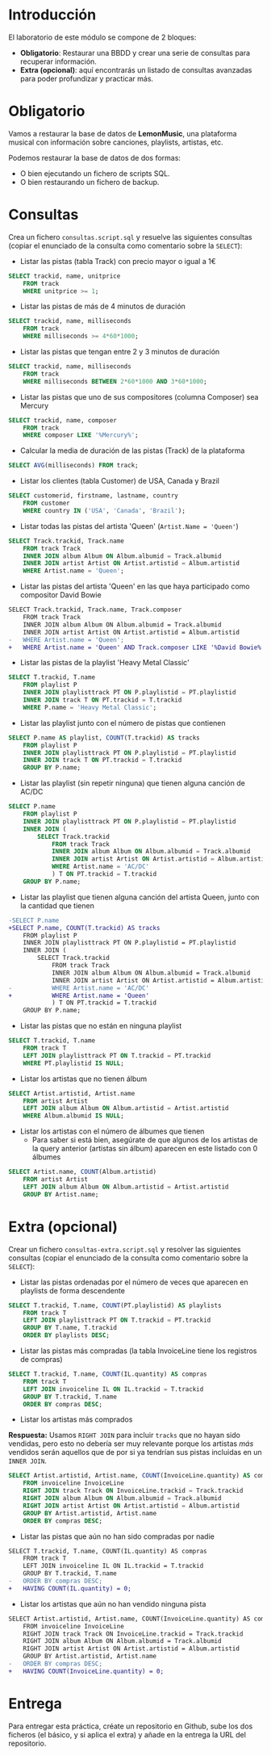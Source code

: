 # Introducción

El laboratorio de este módulo se compone de 2 bloques:

- **Obligatorio**: Restaurar una BBDD y crear una serie de consultas para recuperar información.
- **Extra (opcional)**: aquí encontrarás un listado de consultas avanzadas para poder profundizar y practicar más.

# Obligatorio

Vamos a restaurar la base de datos de **LemonMusic**, una plataforma musical con información sobre canciones, playlists, artistas, etc.

Podemos restaurar la base de datos de dos formas:

- O bien ejecutando un fichero de scripts SQL.
- O bien restaurando un fichero de backup.

# Consultas

Crea un fichero `consultas.script.sql` y resuelve las siguientes consultas (copiar el enunciado de la consulta como comentario sobre la `SELECT`):

- Listar las pistas (tabla Track) con precio mayor o igual a 1€

```sql
SELECT trackid, name, unitprice
	FROM track
	WHERE unitprice >= 1;
```

- Listar las pistas de más de 4 minutos de duración

```sql
SELECT trackid, name, milliseconds
	FROM track
	WHERE milliseconds >= 4*60*1000;
```

- Listar las pistas que tengan entre 2 y 3 minutos de duración

```sql
SELECT trackid, name, milliseconds
	FROM track
	WHERE milliseconds BETWEEN 2*60*1000 AND 3*60*1000;
```

- Listar las pistas que uno de sus compositores (columna Composer) sea Mercury

```sql
SELECT trackid, name, composer
	FROM track
	WHERE composer LIKE '%Mercury%';
```

- Calcular la media de duración de las pistas (Track) de la plataforma

```sql
SELECT AVG(milliseconds) FROM track;
```

- Listar los clientes (tabla Customer) de USA, Canada y Brazil

```sql
SELECT customerid, firstname, lastname, country
	FROM customer
	WHERE country IN ('USA', 'Canada', 'Brazil');
```

- Listar todas las pistas del artista 'Queen' (`Artist.Name = 'Queen'`)

```sql
SELECT Track.trackid, Track.name
	FROM track Track
	INNER JOIN album Album ON Album.albumid = Track.albumid
	INNER JOIN artist Artist ON Artist.artistid = Album.artistid
	WHERE Artist.name = 'Queen';
```

- Listar las pistas del artista 'Queen' en las que haya participado como compositor David Bowie

```diff
SELECT Track.trackid, Track.name, Track.composer
	FROM track Track
	INNER JOIN album Album ON Album.albumid = Track.albumid
	INNER JOIN artist Artist ON Artist.artistid = Album.artistid
-	WHERE Artist.name = 'Queen';
+	WHERE Artist.name = 'Queen' AND Track.composer LIKE '%David Bowie%';
```

- Listar las pistas de la playlist 'Heavy Metal Classic'

```sql
SELECT T.trackid, T.name
	FROM playlist P
	INNER JOIN playlisttrack PT ON P.playlistid = PT.playlistid
	INNER JOIN track T ON PT.trackid = T.trackid
	WHERE P.name = 'Heavy Metal Classic';
```

- Listar las playlist junto con el número de pistas que contienen

```sql
SELECT P.name AS playlist, COUNT(T.trackid) AS tracks
	FROM playlist P
	INNER JOIN playlisttrack PT ON P.playlistid = PT.playlistid
	INNER JOIN track T ON PT.trackid = T.trackid
	GROUP BY P.name;
```

- Listar las playlist (sin repetir ninguna) que tienen alguna canción de AC/DC

```sql
SELECT P.name
	FROM playlist P
	INNER JOIN playlisttrack PT ON P.playlistid = PT.playlistid
	INNER JOIN (
		SELECT Track.trackid
			FROM track Track
			INNER JOIN album Album ON Album.albumid = Track.albumid
			INNER JOIN artist Artist ON Artist.artistid = Album.artistid
			WHERE Artist.name = 'AC/DC'
			) T ON PT.trackid = T.trackid
	GROUP BY P.name;
```

- Listar las playlist que tienen alguna canción del artista Queen, junto con la cantidad que tienen

```diff
-SELECT P.name
+SELECT P.name, COUNT(T.trackid) AS tracks
	FROM playlist P
	INNER JOIN playlisttrack PT ON P.playlistid = PT.playlistid
	INNER JOIN (
		SELECT Track.trackid
			FROM track Track
			INNER JOIN album Album ON Album.albumid = Track.albumid
			INNER JOIN artist Artist ON Artist.artistid = Album.artistid
-			WHERE Artist.name = 'AC/DC'
+			WHERE Artist.name = 'Queen'
			) T ON PT.trackid = T.trackid
	GROUP BY P.name;
```

- Listar las pistas que no están en ninguna playlist

```sql
SELECT T.trackid, T.name
	FROM track T
	LEFT JOIN playlisttrack PT ON T.trackid = PT.trackid
	WHERE PT.playlistid IS NULL;
```

- Listar los artistas que no tienen álbum

```sql
SELECT Artist.artistid, Artist.name
	FROM artist Artist
	LEFT JOIN album Album ON Album.artistid = Artist.artistid
	WHERE Album.albumid IS NULL;
```

- Listar los artistas con el número de álbumes que tienen
  - Para saber si está bien, asegúrate de que algunos de los artistas de la query anterior (artistas sin álbum) aparecen en este listado con 0 álbumes

```sql
SELECT Artist.name, COUNT(Album.artistid)
	FROM artist Artist
	LEFT JOIN album Album ON Album.artistid = Artist.artistid
	GROUP BY Artist.name;
```


# Extra (opcional)

Crear un fichero `consultas-extra.script.sql` y resolver las siguientes consultas (copiar el enunciado de la consulta como comentario sobre la `SELECT`):

- Listar las pistas ordenadas por el número de veces que aparecen en playlists de forma descendente

```sql
SELECT T.trackid, T.name, COUNT(PT.playlistid) AS playlists
    FROM track T
    LEFT JOIN playlisttrack PT ON T.trackid = PT.trackid
    GROUP BY T.name, T.trackid
    ORDER BY playlists DESC;
```

- Listar las pistas más compradas (la tabla InvoiceLine tiene los registros de compras)

```sql
SELECT T.trackid, T.name, COUNT(IL.quantity) AS compras
	FROM track T
	LEFT JOIN invoiceline IL ON IL.trackid = T.trackid
	GROUP BY T.trackid, T.name
	ORDER BY compras DESC;
```

- Listar los artistas más comprados

**Respuesta:** Usamos `RIGHT JOIN` para incluir `tracks` que no hayan sido vendidas, pero esto no debería ser muy relevante porque los artistas _más_ vendidos serán aquellos que de por si ya tendrían sus pistas incluidas en un `INNER JOIN`.

```sql
SELECT Artist.artistid, Artist.name, COUNT(InvoiceLine.quantity) AS compras
	FROM invoiceline InvoiceLine
	RIGHT JOIN track Track ON InvoiceLine.trackid = Track.trackid
	RIGHT JOIN album Album ON Album.albumid = Track.albumid
	RIGHT JOIN artist Artist ON Artist.artistid = Album.artistid
	GROUP BY Artist.artistid, Artist.name
	ORDER BY compras DESC;
```

- Listar las pistas que aún no han sido compradas por nadie

```diff
SELECT T.trackid, T.name, COUNT(IL.quantity) AS compras
	FROM track T
	LEFT JOIN invoiceline IL ON IL.trackid = T.trackid
	GROUP BY T.trackid, T.name
-	ORDER BY compras DESC;
+	HAVING COUNT(IL.quantity) = 0;
```

- Listar los artistas que aún no han vendido ninguna pista

```diff
SELECT Artist.artistid, Artist.name, COUNT(InvoiceLine.quantity) AS compras
	FROM invoiceline InvoiceLine
	RIGHT JOIN track Track ON InvoiceLine.trackid = Track.trackid
	RIGHT JOIN album Album ON Album.albumid = Track.albumid
	RIGHT JOIN artist Artist ON Artist.artistid = Album.artistid
	GROUP BY Artist.artistid, Artist.name
-	ORDER BY compras DESC;
+	HAVING COUNT(InvoiceLine.quantity) = 0;
```

# Entrega

Para entregar esta práctica, créate un repositorio en Github, sube los dos ficheros (el básico, y si aplica el extra) y añade en la entrega la URL del repositorio.
